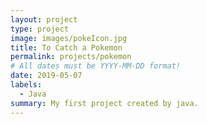 ```yaml
---
layout: project
type: project
image: images/pokeIcon.jpg
title: To Catch a Pokemon
permalink: projects/pokemon
# All dates must be YYYY-MM-DD format!
date: 2019-05-07
labels:
  - Java
summary: My first project created by java.
---
```


<div class="ui small rounded images">
  <img class="https://raw.githubusercontent.com/tineriver/tineriver.github.io/master/images/catchPokemon.jpg">
  <img class="https://raw.githubusercontent.com/tineriver/tineriver.github.io/master/images/wildPokemon.jpg">
</div>








